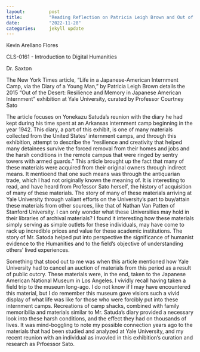 ```yaml
---
layout:         post
title:          "Reading Reflection on Patricia Leigh Brown and Out of the Desert"
date:           "2022-11-28"
categories:     jekyll update
---
```

Kevin Arellano Flores

CLS-0161 - Introduction to Digital Humanities

Dr. Saxton

The New York Times article, “Life in a Japanese-American Internment Camp, via the Diary of a Young Man,” by Patricia Leigh Brown details the 2015 “Out of the Desert: Resilience and Memory in Japanese American Internment” exhibition at Yale University, curated by Professor Courtney Sato

The article focuses on Yonekazu Satuda’s reunion with the diary he had kept during his time spent at an Arkansas internment camp beginning in the year 1942. This diary, a part of this exhibit, is one of many materials collected from the United States’ internment camps, and through this exhibition, attempt to describe the “resilience and creativity that helped many detainees survive the forced removal from their homes and jobs and the harsh conditions in the remote campus that were ringed by sentry towers with armed guards.” This article brought up the fact that many of these materials were acquired from their original owners through indirect means. It mentioend that one such means was through the antiquarian trade, which I had not originally known the meaning of. It is interesting to read, and have heard from Professor Sato herself, the history of acquisition of many of these materials. The story of many of these materials arriving at Yale University through valiant efforts on the University’s part to buy/attain these materials from other sources, like that of Nathan Van Patten of Stanford University. I can only wonder what these Universities may hold in their libraries of archival materials? I found it interesting how these materials simply serving as simple outlets for these individuals, may have come to rack up incredible prices and value for these academic institutions. The story of Mr. Satoda helped put into perspective the significance of humanist evidence to the Humanities and to the field’s objective of understanding others’ lived experiences. 

Something that stood out to me was when this article mentioned how Yale University had to cancel an auction of materials from this period as a result of public outcry. These materials were, in the end, taken to the Japanese American National Museum in Los Angeles. I vividly recall having taken a field trip to the museum long-ago. I do not know if I may have encountered this material, but I do remember this museum gave visiors such a vivid display of what life was like for those who were forcibly put into these internment camps. Recreations of camp shacks, combined with family memoribilia and materials similar to Mr. Satuda’s diary provided a necessary look into these harsh conditions, and the effect they had on thousands of lives. It was mind-boggling to note my possible connection years ago to the materials that had been studied and analyzed at Yale University, and my recent reunion with an individual as invovled in this exhibition’s curation and research as Prfoessor Sato.
